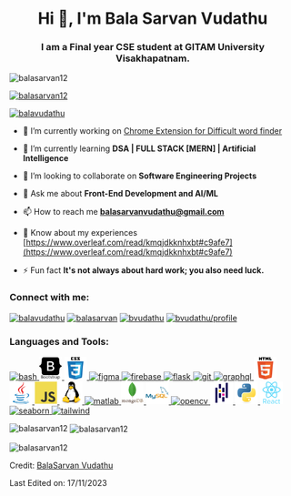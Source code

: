 <h1 align="center">Hi 👋, I'm Bala Sarvan Vudathu</h1>
<h3 align="center">I am a Final year CSE student at GITAM University Visakhapatnam.</h3>

<p align="left"> <img src="https://komarev.com/ghpvc/?username=balasarvan12&label=Profile%20views&color=0e75b6&style=flat" alt="balasarvan12" /> </p>

<p align="left"> <a href="https://github.com/ryo-ma/github-profile-trophy"><img src="https://github-profile-trophy.vercel.app/?username=balasarvan12" alt="balasarvan12" /></a> </p>

<p align="left"> <a href="https://twitter.com/balavudathu" target="blank"><img src="https://img.shields.io/twitter/follow/balavudathu?logo=twitter&style=for-the-badge" alt="balavudathu" /></a> </p>

- 🔭 I’m currently working on [Chrome Extension for Difficult word finder](https://github.com/BALASARVAN12/DifficultWordFinder)

- 🌱 I’m currently learning **DSA | FULL STACK [MERN] | Artificial Intelligence**

- 👯 I’m looking to collaborate on **Software Engineering Projects**

- 💬 Ask me about **Front-End Development and AI/ML**

- 📫 How to reach me **balasarvanvudathu@gmail.com**

- 📄 Know about my experiences [https://www.overleaf.com/read/kmqjdkknhxbt#c9afe7](https://www.overleaf.com/read/kmqjdkknhxbt#c9afe7)

- ⚡ Fun fact **It's not always about hard work; you also need luck.**

<h3 align="left">Connect with me:</h3>
<p align="left">
<a href="https://twitter.com/balavudathu" target="blank"><img align="center" src="https://raw.githubusercontent.com/rahuldkjain/github-profile-readme-generator/master/src/images/icons/Social/twitter.svg" alt="balavudathu" height="30" width="40" /></a>
<a href="https://www.codechef.com/users/balasarvan" target="blank"><img align="center" src="https://cdn.jsdelivr.net/npm/simple-icons@3.1.0/icons/codechef.svg" alt="balasarvan" height="30" width="40" /></a>
<a href="https://www.hackerrank.com/bvudathu" target="blank"><img align="center" src="https://raw.githubusercontent.com/rahuldkjain/github-profile-readme-generator/master/src/images/icons/Social/hackerrank.svg" alt="bvudathu" height="30" width="40" /></a>
<a href="https://auth.geeksforgeeks.org/user/bvudathu/profile" target="blank"><img align="center" src="https://raw.githubusercontent.com/rahuldkjain/github-profile-readme-generator/master/src/images/icons/Social/geeks-for-geeks.svg" alt="bvudathu/profile" height="30" width="40" /></a>
</p>

<h3 align="left">Languages and Tools:</h3>
<p align="left"> <a href="https://www.gnu.org/software/bash/" target="_blank" rel="noreferrer"> <img src="https://www.vectorlogo.zone/logos/gnu_bash/gnu_bash-icon.svg" alt="bash" width="40" height="40"/> </a> <a href="https://getbootstrap.com" target="_blank" rel="noreferrer"> <img src="https://raw.githubusercontent.com/devicons/devicon/master/icons/bootstrap/bootstrap-plain-wordmark.svg" alt="bootstrap" width="40" height="40"/> </a> <a href="https://www.w3schools.com/css/" target="_blank" rel="noreferrer"> <img src="https://raw.githubusercontent.com/devicons/devicon/master/icons/css3/css3-original-wordmark.svg" alt="css3" width="40" height="40"/> </a> <a href="https://www.figma.com/" target="_blank" rel="noreferrer"> <img src="https://www.vectorlogo.zone/logos/figma/figma-icon.svg" alt="figma" width="40" height="40"/> </a> <a href="https://firebase.google.com/" target="_blank" rel="noreferrer"> <img src="https://www.vectorlogo.zone/logos/firebase/firebase-icon.svg" alt="firebase" width="40" height="40"/> </a> <a href="https://flask.palletsprojects.com/" target="_blank" rel="noreferrer"> <img src="https://www.vectorlogo.zone/logos/pocoo_flask/pocoo_flask-icon.svg" alt="flask" width="40" height="40"/> </a> <a href="https://git-scm.com/" target="_blank" rel="noreferrer"> <img src="https://www.vectorlogo.zone/logos/git-scm/git-scm-icon.svg" alt="git" width="40" height="40"/> </a> <a href="https://graphql.org" target="_blank" rel="noreferrer"> <img src="https://www.vectorlogo.zone/logos/graphql/graphql-icon.svg" alt="graphql" width="40" height="40"/> </a> <a href="https://www.w3.org/html/" target="_blank" rel="noreferrer"> <img src="https://raw.githubusercontent.com/devicons/devicon/master/icons/html5/html5-original-wordmark.svg" alt="html5" width="40" height="40"/> </a> <a href="https://www.java.com" target="_blank" rel="noreferrer"> <img src="https://raw.githubusercontent.com/devicons/devicon/master/icons/java/java-original.svg" alt="java" width="40" height="40"/> </a> <a href="https://developer.mozilla.org/en-US/docs/Web/JavaScript" target="_blank" rel="noreferrer"> <img src="https://raw.githubusercontent.com/devicons/devicon/master/icons/javascript/javascript-original.svg" alt="javascript" width="40" height="40"/> </a> <a href="https://www.linux.org/" target="_blank" rel="noreferrer"> <img src="https://raw.githubusercontent.com/devicons/devicon/master/icons/linux/linux-original.svg" alt="linux" width="40" height="40"/> </a> <a href="https://www.mathworks.com/" target="_blank" rel="noreferrer"> <img src="https://upload.wikimedia.org/wikipedia/commons/2/21/Matlab_Logo.png" alt="matlab" width="40" height="40"/> </a> <a href="https://www.mongodb.com/" target="_blank" rel="noreferrer"> <img src="https://raw.githubusercontent.com/devicons/devicon/master/icons/mongodb/mongodb-original-wordmark.svg" alt="mongodb" width="40" height="40"/> </a> <a href="https://www.mysql.com/" target="_blank" rel="noreferrer"> <img src="https://raw.githubusercontent.com/devicons/devicon/master/icons/mysql/mysql-original-wordmark.svg" alt="mysql" width="40" height="40"/> </a> <a href="https://opencv.org/" target="_blank" rel="noreferrer"> <img src="https://www.vectorlogo.zone/logos/opencv/opencv-icon.svg" alt="opencv" width="40" height="40"/> </a> <a href="https://pandas.pydata.org/" target="_blank" rel="noreferrer"> <img src="https://raw.githubusercontent.com/devicons/devicon/2ae2a900d2f041da66e950e4d48052658d850630/icons/pandas/pandas-original.svg" alt="pandas" width="40" height="40"/> </a> <a href="https://www.python.org" target="_blank" rel="noreferrer"> <img src="https://raw.githubusercontent.com/devicons/devicon/master/icons/python/python-original.svg" alt="python" width="40" height="40"/> </a> <a href="https://reactjs.org/" target="_blank" rel="noreferrer"> <img src="https://raw.githubusercontent.com/devicons/devicon/master/icons/react/react-original-wordmark.svg" alt="react" width="40" height="40"/> </a> <a href="https://seaborn.pydata.org/" target="_blank" rel="noreferrer"> <img src="https://seaborn.pydata.org/_images/logo-mark-lightbg.svg" alt="seaborn" width="40" height="40"/> </a> <a href="https://tailwindcss.com/" target="_blank" rel="noreferrer"> <img src="https://www.vectorlogo.zone/logos/tailwindcss/tailwindcss-icon.svg" alt="tailwind" width="40" height="40"/> </a> </p>

<p><img align="left" src="https://github-readme-stats.vercel.app/api/top-langs?username=balasarvan12&show_icons=true&locale=en&layout=compact" alt="balasarvan12" /></p>

<p>&nbsp;<img align="center" src="https://github-readme-stats.vercel.app/api?username=balasarvan12&show_icons=true&locale=en" alt="balasarvan12" /></p>

<p><img align="center" src="https://github-readme-streak-stats.herokuapp.com/?user=balasarvan12&" alt="balasarvan12" /></p>

Credit: [BalaSarvan Vudathu](https://www.linkedin.com/in/bala-sarvan-vudathu-643b79227/)

Last Edited on: 17/11/2023

<!---
BALASARVAN12/BALASARVAN12 is a ✨ special ✨ repository because its `README.md` (this file) appears on your GitHub profile.
You can click the Preview link to take a look at your changes.
--->

